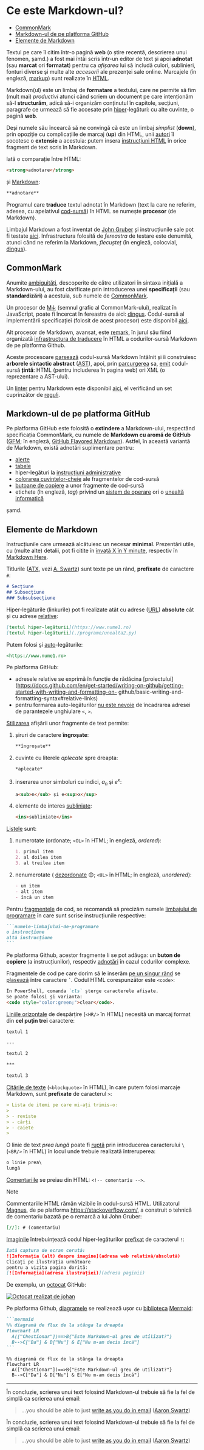 # Ce este Markdown-ul?

- [CommonMark](#commonmark)
- [Markdown-ul de pe platforma GitHub](#markdown-ul-de-pe-platforma-github)
- [Elemente de Markdown](#elemente-de-markdown)

Textul pe care îl citim într-o pagină **web** 
(o știre recentă, descrierea unui fenomen, șamd.) a fost
mai întâi scris într-un editor de text și apoi
**adnotat** (sau **marcat** ori **formatat**) pentru
ca *afișarea* lui să includă culori, sublinieri,
fonturi diverse și multe alte *accesorii* ale
prezenței sale online. Marcajele (în engleză,
[markup](https://en.wikipedia.org/wiki/Markup_language)) 
sunt realizate în 
[HTML](https://en.wikipedia.org/wiki/HTML).

Markdown(ul) este un limbaj de **formatare** a textului,
care ne permite să fim (mult mai) *productivi* atunci când
scriem un document pe care intenționăm să-l **structurăm**,
adică să-i organizăm conținutul în capitole, secțiuni, 
paragrafe ce urmează să fie accesate prin 
[hiper](https://en.wikipedia.org/wiki/Hyperlink)-legături: 
cu alte cuvinte, o pagină **web**. 

Deși numele său încearcă să ne convingă că este un limbaj
*simplist* (**down**), prin opoziție cu complicațiile de
marcaj (**up**) din HTML, unii 
[autori](https://learnxinyminutes.com/markdown/) 
îl socotesc o **extensie** a acestuia: putem insera 
[instrucțiuni HTML](https://spec.commonmark.org/0.31.2/#html-blocks) 
în orice fragment de text scris în Markdown.

Iată o comparație între HTML:

```html
<strong>adnotare</strong>
```

și 
[Markdown](https://spec.commonmark.org/0.31.2/#emphasis-and-strong-emphasis):

```markdown
**adnotare**
```

Programul care **traduce** textul adnotat în Markdown 
(text la care ne referim, adesea, cu apelativul 
[cod-sursă](https://en.wikipedia.org/wiki/Source_code)) 
în HTML se numește **procesor** (de Markdown).

Limbajul Markdown a fost inventat de 
[John Gruber](https://daringfireball.net/projects/markdown/)
și instrucțiunile sale pot fi testate 
[aici](https://daringfireball.net/projects/markdown/dingus).
Infrastructura folosită de *fereastra* de testare este denumită,
atunci când ne referim la Markdown, *flecușteț* (în engleză, colocvial,
[dingus](https://talk.commonmark.org/t/origin-of-the-usage-for-dingus/1226)).

## CommonMark

Anumite 
[ambiguități](https://babelmark.github.io/faq/#what-is-this-for), 
descoperite de către utilizatori în sintaxa inițială a Markdown-ului, 
au fost clarificate prin introducerea unei **specificații** (sau 
**standardizări**) a acestuia, sub numele de 
[CommonMark](https://spec.commonmark.org/0.31.2/).

Un procesor de [M↓](https://github.com/dcurtis/markdown-mark) 
(semnul grafic al CommonMark-ului), realizat în JavaScript, 
poate fi încercat în fereastra de aici:
[dingus](https://spec.commonmark.org/dingus/). Codul-sursă al implementării 
specificației (folosit de acest procesor) este disponibil
[aici](https://github.com/commonmark/commonmark.js).

Alt procesor de Markdown, avansat, este 
[remark](https://remark.js.org/), în jurul său fiind organizată
[infrastructura de traducere](https://docs.github.com/en/contributing/writing-for-github-docs/using-markdown-and-liquid-in-github-docs#about-using-markdown-and-liquid-in-github-docs) 
în HTML a codurilor-sursă Markdown de pe platforma Github.

Aceste procesoare 
[parsează](https://en.wikipedia.org/wiki/Parsing) 
codul-sursă Markdown întâlnit și îi construiesc 
**arborele sintactic abstract** 
([AST](https://en.wikipedia.org/wiki/Abstract_syntax_tree)), apoi, 
prin
[parcurgerea](https://en.wikipedia.org/wiki/Tree_traversal) 
sa, 
[emit](https://en.wikipedia.org/wiki/Code_generation_(compiler)) 
codul-sursă **țintă**: HTML (pentru includerea în pagina web) ori XML 
(o reprezentare a AST-ului).

Un 
[linter](https://en.wikipedia.org/wiki/Lint_(software))
pentru Markdown este disponibil 
[aici](https://github.com/markdownlint/markdownlint),
el verificând un set cuprinzător de 
[reguli](https://github.com/markdownlint/markdownlint/blob/main/docs/RULES.md).

## Markdown-ul de pe platforma GitHub

Pe platforma GitHub este folosită o **extindere** a Markdown-ului, 
respectând specificația CommonMark, cu numele de 
**Markdown cu aromă de GitHub** 
([GFM](https://github.github.com/gfm/#what-is-github-flavored-markdown-); 
în engleză,
[GitHub Flavored Markdown](https://docs.github.com/en/contributing/writing-for-github-docs/using-markdown-and-liquid-in-github-docs#about-using-markdown-and-liquid-in-github-docs)). 
Astfel, în această variantă de Markdown, există adnotări suplimentare 
pentru:

- [alerte](https://docs.github.com/en/get-started/writing-on-github/getting-started-with-writing-and-formatting-on-github/basic-writing-and-formatting-syntax#alerts)
- [tabele](https://docs.github.com/en/get-started/writing-on-github/working-with-advanced-formatting/organizing-information-with-tables)
- hiper-legături la [instrucțiuni administrative](https://docs.github.com/en/get-started/writing-on-github/working-with-advanced-formatting/autolinked-references-and-urls#issues-and-pull-requests)
- [colorarea cuvintelor-cheie](https://docs.github.com/en/get-started/writing-on-github/working-with-advanced-formatting/creating-and-highlighting-code-blocks#syntax-highlighting) 
  ale fragmentelor de cod-sursă
- [butoane de copiere](https://docs.github.com/en/contributing/writing-for-github-docs/using-markdown-and-liquid-in-github-docs#code-blocks-with-a-copy-button) 
  a unor fragmente de cod-sursă
- etichete (în engleză, *tag*) privind un 
  [sistem de operare](https://docs.github.com/en/contributing/writing-for-github-docs/using-markdown-and-liquid-in-github-docs#operating-system-tags) 
  ori o 
  [unealtă informatică](https://docs.github.com/en/contributing/writing-for-github-docs/creating-tool-switchers-in-articles#using-tool-tags)

șamd.

## Elemente de Markdown

Instrucțiunile care urmează alcătuiesc un necesar **minimal**.
Prezentări utile, cu (multe alte) detalii, pot fi citite în 
[învață X în Y minute](https://learnxinyminutes.com/markdown/),
respectiv în 
[Markdown Here](https://github.com/adam-p/markdown-here/wiki/Markdown-Cheatsheet). 

Titlurile 
([ATX](https://spec.commonmark.org/0.31.2/#atx-headings), vezi
[A. Swartz](http://www.aaronsw.com/2002/atx/))
sunt texte pe un rând, **prefixate** de caractere `#`:

```markdown
# Secțiune
## Subsecțiune
### Subsubsecțiune
```

Hiper-legăturile (linkurile) pot fi realizate atât cu adrese
([URL](https://en.wikipedia.org/wiki/URL))
**absolute** cât și cu adrese 
[relative](https://spec.commonmark.org/0.31.2/#link-destination):

```markdown
[textul hiper-legăturii](https://www.nume1.ro)
[textul hiper-legăturii](./programe/unealta2.py)
```

Putem folosi și 
[auto](https://spec.commonmark.org/0.31.2/#autolinks)-legăturile:

```markdown
<https://www.nume1.ro>
```

Pe platforma GitHub:
- adresele relative se exprimă în funcție de rădăcina
  [proiectului](https://docs.github.com/en/get-started/writing-on-github/getting-started-with-writing-and-formatting-on-  github/basic-writing-and-formatting-syntax#relative-links)
- pentru formarea auto-legăturilor 
  [nu este nevoie](https://docs.github.com/en/get-started/writing-on-github/working-with-advanced-formatting/autolinked-references-and-urls#urls) 
  de încadrarea adresei de parantezele unghiulare `<`, `>`.

[Stilizarea](https://spec.commonmark.org/0.31.2/#html-block) 
afișării unor fragmente de text permite:

1. șiruri de caractere **îngroșate**: 

   ```markdown
   **îngroșate**
   ```

2. cuvinte cu literele *aplecate* spre dreapta:  

   ```markdown
   *aplecate*
   ```

3. inserarea unor simboluri cu indici, *a<sub>n</sub>*
   și *e<sup>x</sup>*:

   ```markdown
   a<sub>n</sub> și e<sup>x</sup>
   ```

4. elemente de interes <ins>subliniate</ins>: 

   ```markdown
   <ins>subliniate</ins>
   ```

[Listele](https://spec.commonmark.org/0.31.2/#lists) sunt:

1. numerotate (ordonate; `<OL>` în HTML; în engleză, 
   *ordered*):  

   ```markdown
   1. primul item
   2. al doilea item
   3. al treilea item
   ```

2. nenumerotate (
   [dezordonate](https://en.wikipedia.org/wiki/HTML_element#Lists) 
   😊; `<UL>` în HTML; în engleză, *unordered*):  

   ```markdown
   - un item
   - alt item
   - încă un item
   ```

Pentru [fragmentele](https://spec.commonmark.org/0.31.2/#fenced-code-blocks) 
de cod, se recomandă să precizăm numele 
[limbajului de programare](https://github.com/highlightjs/highlight.js/blob/main/SUPPORTED_LANGUAGES.md) 
în care sunt scrise instrucțiunile respective:
 
   ~~~markdown
   ```numele-limbajului-de-programare
   o instrucțiune
   altă instrucțiune
   ```
   ~~~

Pe platforma Github, acestor fragmente li se pot adăuga: un 
**buton de copiere** (a instrucțiunilor), respectiv
[adnotări](https://docs.github.com/en/contributing/writing-for-github-docs/annotating-code-examples) 
în cazul codurilor complexe.

Fragmentele de cod pe care dorim să le inserăm 
[pe un singur rând](https://en.wikipedia.org/wiki/HTML_element#Inline_elements) 
se [plasează](https://spec.commonmark.org/0.31.2/#code-spans) 
între caractere `` ` ``. Codul HTML corespunzător este `<code>`:

```markdown
În PowerShell, comanda `cls` șterge caracterele afișate. 
Se poate folosi și varianta: 
<code style="color:green;">clear</code>.
```

[Liniile orizontale](https://spec.commonmark.org/0.31.2/#thematic-breaks) 
de despărțire (`<HR/>` în HTML) necesită un marcaj format din 
**cel puțin trei** caractere:  

   ```markdown
   textul 1
  
   ---

   textul 2

   ***

   textul 3
   ```

[Citările de texte](https://spec.commonmark.org/0.31.2/#block-quotes) 
(`<blockquote>` în HTML), în care putem folosi 
marcaje Markdown, sunt **prefixate** de caracterul `>`:

   ```markdown
   > Lista de itemi pe care mi-ați trimis-o:
   > 
   > - reviste
   > - cărți
   > - caiete
   >
   ```

O linie de text *prea lungă* poate fi 
[ruptă](https://spec.commonmark.org/0.31.2/#hard-line-breaks) 
prin introducerea caracterului `\` (`<BR/>` în HTML) în 
locul unde trebuie realizată întreruperea:

   ```markdown
   o linie prea\
   lungă
   ```

[Comentariile](https://spec.commonmark.org/0.31.2/#example-179)
se preiau din HTML: `<!-- comentariu -->`. 

> [!Note]
> Commentariile HTML rămân vizibile în codul-sursă HTML. 
> Utilizatorul 
> [Magnus](https://stackoverflow.com/questions/4823468/comments-in-markdown#answer-20885980), 
> de pe platforma <https://stackoverflow.com/>, a construit
> o tehnică de comentariu bazată pe o remarcă a lui John Gruber:
>
>   ```markdown
>   [//]: # (comentariu)   
>   ```

[Imaginile](https://spec.commonmark.org/0.31.2/#images) 
întrebuințează codul hiper-legăturilor 
[prefixat](https://spec.commonmark.org/0.31.2/#example-531) 
de caracterul `!`:

   ```markdown
   Iată captura de ecran cerută:
   ![Informația (alt) despre imagine](adresa web relativă/absolută)
   Clicați pe ilustrația următoare 
   pentru a vizita pagina dorită:
   [![Informația](adresa ilustrației)](adresa paginii)
   ```

De exemplu, un
[octocat](https://octodex.github.com/) 
GitHub:

[![Octocat realizat de johan](https://gist.githubusercontent.com/johan/1007813/raw/a25829510f049194b6404a8f98d22978e8744a6f/octocat.svg)](https://gist.github.com/johan/1007813)

Pe platforma Github, 
[diagramele](https://github.blog/developer-skills/github/include-diagrams-markdown-files-mermaid/) 
se realizează ușor cu 
[biblioteca](https://mermaid.js.org/intro/getting-started.html#requirements-for-the-mermaid-api) 
[Mermaid](https://mermaid.js.org/):

   ~~~markdown
   ```mermaid        
   %% diagramă de flux de la stânga la dreapta
   flowchart LR
     A(["Chestionar"])==>B{"Este Markdown-ul greu de utilizat?"}
     B-->C["Da"] & D["Nu"] & E["Nu m-am decis încă"]
   ```
   ~~~

   ```mermaid        
   %% diagramă de flux de la stânga la dreapta
   flowchart LR
     A(["Chestionar"])==>B{"Este Markdown-ul greu de utilizat?"}
     B-->C["Da"] & D["Nu"] & E["Nu m-am decis încă"]
   ```
---

În concluzie, scrierea unui text folosind Markdown-ul trebuie
să fie la fel de simplă ca scrierea unui email:

> ...you should be able to just 
> [write as you do in email](http://www.aaronsw.com/2002/atx/intro)
> ([Aaron Swartz](https://en.wikipedia.org/wiki/Aaron_Swartz))

În concluzie, scrierea unui text folosind Markdown-ul trebuie
să fie la fel de simplă ca scrierea unui email:

> ...you should be able to just 
> [write as you do in email](http://www.aaronsw.com/2002/atx/intro)
> ([Aaron Swartz](https://en.wikipedia.org/wiki/Aaron_Swartz))
